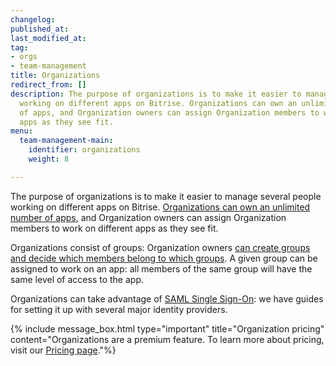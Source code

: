 ```yaml
---
changelog:
published_at:
last_modified_at:
tag:
- orgs
- team-management
title: Organizations
redirect_from: []
description: The purpose of organizations is to make it easier to manage several people
  working on different apps on Bitrise. Organizations can own an unlimited number
  of apps, and Organization owners can assign Organization members to work on different
  apps as they see fit.
menu:
  team-management-main:
    identifier: organizations
    weight: 8

---
```

The purpose of organizations is to make it easier to manage several people working on different apps on Bitrise. [Organizations can own an unlimited number of apps](/team-management/organizations/managing-apps/), and Organization owners can assign Organization members to work on different apps as they see fit.

Organizations consist of groups: Organization owners [can create groups and decide which members belong to which groups](/team-management/organizations/members-organizations/). A given group can be assigned to work on an app: all members of the same group will have the same level of access to the app.

Organizations can take advantage of [SAML Single Sign-On](/team-management/organizations/saml-sso-in-organizations/): we have guides for setting it up with several major identity providers.

{% include message_box.html type="important" title="Organization pricing" content="Organizations are a premium feature. To learn more about pricing, visit our [Pricing page](https://bitrise.io/pricing/)."%}